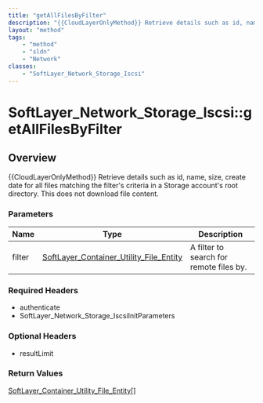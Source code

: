 ```yaml
---
title: "getAllFilesByFilter"
description: "{{CloudLayerOnlyMethod}} Retrieve details such as id, name, size, create date for all files matching the filter's criter... "
layout: "method"
tags:
    - "method"
    - "sldn"
    - "Network"
classes:
    - "SoftLayer_Network_Storage_Iscsi"
---
```

# SoftLayer_Network_Storage_Iscsi::getAllFilesByFilter
## Overview 
{{CloudLayerOnlyMethod}} Retrieve details such as id, name, size, create date for all files matching the filter's criteria in a Storage account's root directory. This does not download file content. 

### Parameters 
|Name | Type | Description |
| --- | --- | --- |
|filter| <a href='/reference/datatypes/SoftLayer_Container_Utility_File_Entity'>SoftLayer_Container_Utility_File_Entity </a>| A filter to search for remote files by.|


### Required Headers
* authenticate
* SoftLayer_Network_Storage_IscsiInitParameters

### Optional Headers
* resultLimit

### Return Values
<a href='/reference/datatypes/SoftLayer_Container_Utility_File_Entity'>SoftLayer_Container_Utility_File_Entity[] </a>


